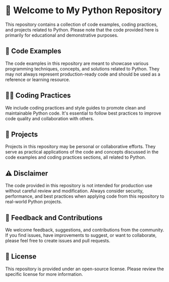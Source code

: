 <!DOCTYPE html>
<html>

  <body>
  <h1>🐍 Welcome to My Python Repository</h1>
  <p>This repository contains a collection of code examples, coding practices, and projects related to Python. Please note that the code provided here is primarily for educational and demonstrative purposes.</p>
  
  <h2>📝 Code Examples</h2>
  <p>The code examples in this repository are meant to showcase various programming techniques, concepts, and solutions related to Python. They may not always represent production-ready code and should be used as a reference or learning resource.</p>
  
  <h2>👨‍💻 Coding Practices</h2>
  <p>We include coding practices and style guides to promote clean and maintainable Python code. It's essential to follow best practices to improve code quality and collaboration with others.</p>
  
  <h2>🚀 Projects</h2>
  <p>Projects in this repository may be personal or collaborative efforts. They serve as practical applications of the code and concepts discussed in the code examples and coding practices sections, all related to Python.</p>
  
  <h2>⚠️ Disclaimer</h2>
  <p>The code provided in this repository is not intended for production use without careful review and modification. Always consider security, performance, and best practices when applying code from this repository to real-world Python projects.</p>
  
  <h2>📢 Feedback and Contributions</h2>
  <p>We welcome feedback, suggestions, and contributions from the community. If you find issues, have improvements to suggest, or want to collaborate, please feel free to create issues and pull requests.</p>
  
  <h2>📄 License</h2>
  <p>This repository is provided under an open-source license. Please review the specific license for more information.</p>
</body>

</html>

